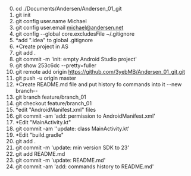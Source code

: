 0. cd ./Documents/Andersen/Andersen_01_git
1. git init
2. git config user.name Michael
3. git config user.email michael@andersen.net
4. git config --global core.excludesFile ~/.gitignore
5. *add ".idea" to global .gitignore
4. *Create project in AS
5. git add .
6. git commit -m 'init: empty Android Studio project'
10. git show 253c6dc --pretty=fuller
11. git remote add origin https://github.com/3yebMB/Andersen_01_git.git
12. git push -u origin master
13. *Create README.md file and put history fo commands into it
--new branch--
14. git branch feature/branch_01
15. git checkout feature/branch_01
16. *edit "AndroidManifest.xml" files
17. git commit -am 'add: permission to AndroidManifest.xml'
18. *Edit "MainActivity.kt"
19. git commit -am ''update: class MainActivity.kt'
20. *Edit "build.gradle" 
21. git add .
22. git commit -m 'update: min version SDK to 23'
23. git add README.md
24. git commit -m 'update: README.md'
25. git commit -am 'add: commands history to README.md'

